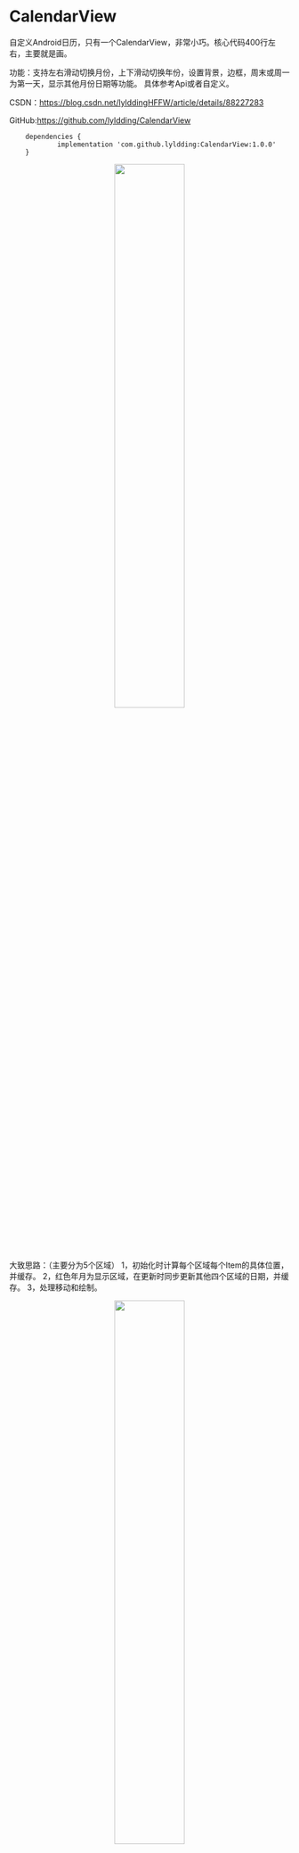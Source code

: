 # CalendarView
自定义Android日历，只有一个CalendarView，非常小巧。核心代码400行左右，主要就是画。

功能：支持左右滑动切换月份，上下滑动切换年份，设置背景，边框，周末或周一为第一天，显示其他月份日期等功能。  具体参考Api或者自定义。

CSDN：https://blog.csdn.net/lylddingHFFW/article/details/88227283

GitHub:https://github.com/lyldding/CalendarView

```
	dependencies {
	        implementation 'com.github.lyldding:CalendarView:1.0.0'
	}
```

<div align=center>
<img src="https://img-blog.csdnimg.cn/20190306101607874.gif" width="50%" height="50%" />
</div>


大致思路：（主要分为5个区域）
1，初始化时计算每个区域每个Item的具体位置，并缓存。
 2，红色年月为显示区域，在更新时同步更新其他四个区域的日期，并缓存。
 3，处理移动和绘制。

<div align=center>
<img src="https://img-blog.csdnimg.cn/20190306135642811.png?x-oss-process=image/watermark,type_ZmFuZ3poZW5naGVpdGk,shadow_10,text_aHR0cHM6Ly9ibG9nLmNzZG4ubmV0L2x5bGRkaW5nSEZGVw==,size_16,color_FFFFFF,t_70" width="50%" height="50%" />
</div>

代码简述：（具体看源码吧，核心代码400行左右）
1，计算各个Item的具体位置，并更新月份信息
```
private void computeData() {
    mViewRectF.set(0 + mStrokeWidth / 2f, 0 + mStrokeWidth / 2f, mViewWidth - mStrokeWidth / 2f, mViewHeight - mStrokeWidth / 2f);
    mViewWidth = (int) mViewRectF.width();
    mItemWidth = mViewWidth / CalendarUtils.WEEK_COLUMN;
    computeTitleData();
    computeWeekData();
    computeDayData();
    updateMonthData(mCurrentYear, mCurrentMonth, Type.NONE);
}
```
2，绘制各个部分：背景，年月和切换按钮，星期，日期。

```
protected void onDraw(Canvas canvas) {
    mIsDrawing = true;
    drawBackground(canvas);
    drawDataStr(canvas);
    drawSwitchButton(canvas);
    drawWeek(canvas);
    drawAllDay(canvas);
    drawOuterLine(canvas);
    mIsDrawing = false;
}
```


